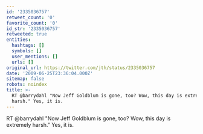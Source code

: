 ```yaml
---
id: '2335036757'
retweet_count: '0'
favorite_count: '0'
id_str: '2335036757'
retweeted: true
entities:
  hashtags: []
  symbols: []
  user_mentions: []
  urls: []
original_url: https://twitter.com/jth/status/2335036757
date: '2009-06-25T23:36:04.000Z'
sitemap: false
robots: noindex
title: >-
  RT @barrydahl "Now Jeff Goldblum is gone, too? Wow, this day is extremely
  harsh." Yes, it is.
---
```


RT @barrydahl "Now Jeff Goldblum is gone, too? Wow, this day is extremely harsh." Yes, it is.